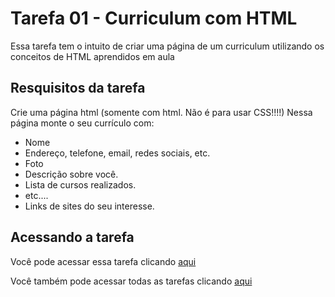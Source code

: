 
# Tarefa 01 - Curriculum com HTML

Essa tarefa tem o intuito de criar uma página de um curriculum
utilizando os conceitos de HTML aprendidos em aula

## Resquisitos da tarefa
Crie uma página html (somente com html. Não é para usar CSS!!!!)
Nessa página monte o seu currículo com:

- Nome
- Endereço, telefone, email, redes sociais, etc.
- Foto
- Descrição sobre você.
- Lista de cursos realizados.
- etc....
- Links de sites do seu interesse.

## Acessando a tarefa
Você pode acessar essa tarefa clicando [aqui](https://luizaugusto527.github.io/pweb-fatec-itu/curriculo-html/curriculum.html)

Você também pode acessar todas as tarefas clicando [aqui](https://luizaugusto527.github.io/pweb-fatec-itu/)
